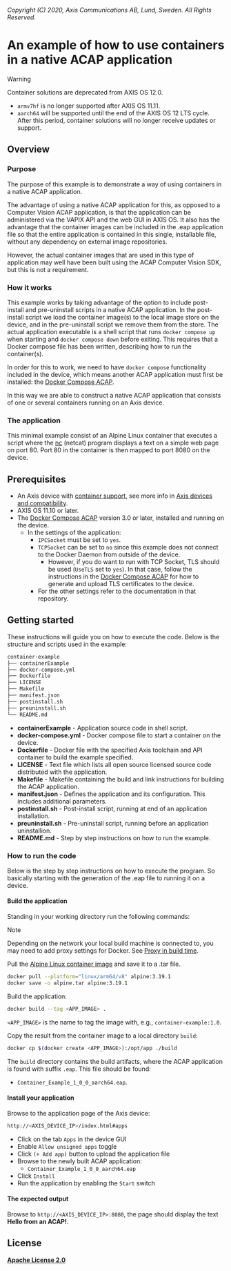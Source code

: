 *Copyright (C) 2020, Axis Communications AB, Lund, Sweden. All Rights Reserved.*

# An example of how to use containers in a native ACAP application

> [!WARNING]
> Container solutions are deprecated from AXIS OS 12.0.
>
> - `armv7hf` is no longer supported after AXIS OS 11.11.
> - `aarch64` will be supported until the end of the AXIS OS 12 LTS cycle. After
this period, container solutions will no longer receive updates or support.

## Overview

### Purpose

The purpose of this example is to demonstrate a way of using containers in a native ACAP application.

The advantage of using a native ACAP application for this, as opposed to a Computer Vision ACAP application,
is that the application can be administered via the VAPIX API and the web GUI in AXIS OS. It also has
the advantage that the container images can be included in the .eap application file so that the entire
application is contained in this single, installable file, without any dependency on external image repositories.

However, the actual container images that are used in this type of application may well have been built
using the ACAP Computer Vision SDK, but this is not a requirement.

### How it works

This example works by taking advantage of the option to include post-install and pre-uninstall scripts
in a native ACAP application. In the post-install script we load the container image(s) to the local
image store on the device, and in the pre-uninstall script we remove them from the store. The actual
application executable is a shell script that runs `docker compose up` when starting and
`docker compose down` before exiting. This requires that a Docker compose file has been written, describing
how to run the container(s).

In order for this to work, we need to have `docker compose` functionality included in the device, which
means another ACAP application must first be installed: the [Docker Compose ACAP][docker-compose-acap].

In this way we are able to construct a native ACAP application that consists of one or several containers
running on an Axis device.

### The application

This minimal example consist of an Alpine Linux container that executes a script where the [nc][nc-man]
(netcat) program displays a text on a simple web page on port 80. Port 80 in the container is then mapped
to port 8080 on the device.

## Prerequisites

- An Axis device with [container support](https://www.axis.com/support/tools/product-selector/shared/%5B%7B%22index%22%3A%5B10%2C2%5D%2C%22value%22%3A%22Yes%22%7D%5D), see more info in [Axis devices and compatibility](https://developer.axis.com/acap/axis-devices-and-compatibility/#acap-computer-vision-sdk-hardware-compatibility).
- AXIS OS 11.10 or later.
- The [Docker Compose ACAP][docker-compose-acap] version 3.0 or later,
  installed and running on the device.
  - In the settings of the application:
    - `IPCSocket` must be set to `yes`.
    - `TCPSocket` can be set to `no` since this example does not connect to the
      Docker Daemon from outside of the device.
      - However, if you do want to run with TCP Socket, TLS should be used
        (`UseTLS` set to `yes`).  In that case, follow the instructions in the
        [Docker Compose ACAP][docker-compose-acap] for how to generate and
        upload TLS certificates to the device.
    - For the other settings refer to the documentation in that repository.

## Getting started

These instructions will guide you on how to execute the code. Below is the
structure and scripts used in the example:

```sh
container-example
├── containerExample
├── docker-compose.yml
├── Dockerfile
├── LICENSE
├── Makefile
├── manifest.json
├── postinstall.sh
├── preuninstall.sh
└── README.md
```

- **containerExample** - Application source code in shell script.
- **docker-compose.yml** - Docker compose file to start a container on the device.
- **Dockerfile** - Docker file with the specified Axis toolchain and API container to build the example specified.
- **LICENSE** - Text file which lists all open source licensed source code distributed with the application.
- **Makefile** - Makefile containing the build and link instructions for building the ACAP application.
- **manifest.json** - Defines the application and its configuration. This includes additional parameters.
- **postinstall.sh** - Post-install script, running at end of an application installation.
- **preuninstall.sh** - Pre-uninstall script, running before an application uninstallion.
- **README.md** - Step by step instructions on how to run the example.

### How to run the code

Below is the step by step instructions on how to execute the program. So
basically starting with the generation of the .eap file to running it on a
device.

#### Build the application

Standing in your working directory run the following commands:

> [!NOTE]
>
> Depending on the network your local build machine is connected to, you may need to add proxy
> settings for Docker. See
> [Proxy in build time](https://developer.axis.com/acap/develop/proxy/#proxy-in-build-time).

Pull the [Alpine Linux container image][alpine] and save it to a .tar file.

```sh
docker pull --platform="linux/arm64/v8" alpine:3.19.1
docker save -o alpine.tar alpine:3.19.1
````

Build the application:

```sh
docker build --tag <APP_IMAGE> .
```

`<APP_IMAGE>` is the name to tag the image with, e.g., `container-example:1.0`.

Copy the result from the container image to a local directory `build`:

```sh
docker cp $(docker create <APP_IMAGE>):/opt/app ./build
```

The `build` directory contains the build artifacts, where the ACAP
application is found with suffix `.eap`. This file should be found:

- `Container_Example_1_0_0_aarch64.eap`.

#### Install your application

Browse to the application page of the Axis device:

```sh
http://<AXIS_DEVICE_IP>/index.html#apps
```

- Click on the tab `Apps` in the device GUI
- Enable `Allow unsigned apps` toggle
- Click `(+ Add app)` button to upload the application file
- Browse to the newly built ACAP application:
  - `Container_Example_1_0_0_aarch64.eap`
- Click `Install`
- Run the application by enabling the `Start` switch

#### The expected output

Browse to `http://<AXIS_DEVICE_IP>:8080`, the page should display the text
**Hello from an ACAP!**.

## License

**[Apache License 2.0](../LICENSE)**

<!-- Links to external references -->
<!-- markdownlint-disable MD034 -->
[alpine]: https://hub.docker.com/_/alpine
[docker-compose-acap]: https://github.com/AxisCommunications/docker-compose-acap
[nc-man]: https://www.commandlinux.com/man-page/man1/nc.1.html
<!-- markdownlint-enable MD034 -->